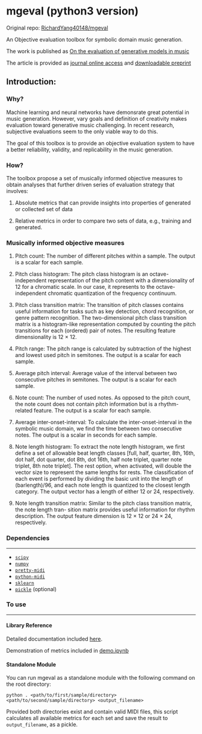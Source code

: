 # mgeval (python3 version)

Original repo: [RichardYang40148/mgeval](https://github.com/RichardYang40148/mgeval)

An Objective evaluation toolbox for symbolic domain music generation.

The work is published as [On the evaluation of generative models in music](https://link.springer.com/article/10.1007/s00521-018-3849-7?wt_mc=Internal.Event.1.SEM.ArticleAuthorOnlineFirst&utm_source=ArticleAuthorOnlineFirst&utm_medium=email&utm_content=AA_en_06082018&ArticleAuthorOnlineFirst_20181106)

The article is provided as [journal online access](https://link.springer.com/epdf/10.1007/s00521-018-3849-7?author_access_token=Z7YxQv2K9z33nk1_XGlY9_e4RwlQNchNByi7wbcMAY5M_T6iwDlmVavmHfG20IIuk492IRWVj17BK1zhOxg5HA5fo8df4mI0b3U1YbTvprNarTF7BunHbKBquKplW2anwIy_TzUtUKq8g6tZzhCUzQ%3D%3D) and [downloadable preprint](http://www.musicinformatics.gatech.edu/wp-content_nondefault/uploads/2018/11/postprint.pdf)

## Introduction:

### Why?

Machine learning and neural networks have demonsrate great potential in music generation. However, vary goals and definition of creativity makes evaluation toward generative music challenging. In recent research, subjective evaluations seem to the only viable way to do this.

The goal of this toolbox is to provide an objective evaluation system to have a better reliability, validity, and replicability in the music generation.

### How?

The toolbox propose a set of musically informed objective measures to obtain analyses that further driven series of evaluation strategy that involves:

1. Absolute metrics that can provide insights into properties of generated or collected set of data
 
2. Relative metrics in order to compare two sets of data, e.g., training and generated.

### Musically informed objective measures

1. Pitch count: The number of different pitches within a sample. The output is a scalar for each sample.
2. Pitch class histogram: The pitch class histogram is an octave-independent representation of the pitch content with a dimensionality of 12 for a chromatic scale. In our case, it represents to the octave-independent chromatic quantization of the frequency continuum.
3. Pitch class transition matrix: The transition of pitch classes contains useful information for tasks such as key detection, chord recognition, or genre pattern recognition. The two-dimensional pitch class transition matrix is a histogram-like representation computed by counting the pitch transitions for each (ordered) pair of notes. The resulting feature dimensionality is 12 × 12.
4. Pitch range: The pitch range is calculated by subtraction of the highest and lowest used pitch in semitones. The output is a scalar for each sample.
5. Average pitch interval: Average value of the interval between two consecutive pitches in semitones. The output is a scalar for each sample.

1. Note count: The number of used notes. As opposed to the pitch count, the note count does not contain pitch information but is a rhythm-related feature. The output is a scalar for each sample.
2. Average inter-onset-interval: To calculate the inter-onset-interval in the symbolic music domain, we find the time between two consecutive notes. The output is a scalar in seconds for each sample.
3. Note length histogram: To extract the note length histogram, we first define a set of allowable beat length classes [full, half, quarter, 8th, 16th, dot half, dot quarter, dot 8th, dot 16th, half note triplet, quarter note triplet, 8th note triplet]. The rest option, when activated, will double the vector size to represent the same lengths for rests. The classification of each event is performed by dividing the basic unit into the length of (barlength)/96, and each note length is quantized to the closest length category. The output vector has a length of either 12 or 24, respectively.
4. Note length transition matrix: Similar to the pitch class transition matrix, the note length tran- sition matrix provides useful information for rhythm description. The output feature dimension is 12 × 12 or 24 × 24, respectively.

### Dependencies
---
 * [`scipy`](http://www.scipy.org/)
 * [`numpy`](http://www.numpy.org)
 * [`pretty-midi`](https://github.com/craffel/pretty-midi)
 * [`python-midi`](https://github.com/vishnubob/python-midi)
 * [`sklearn`](https://scikit-learn.org/stable/)
 * [`pickle`](https://docs.python.org/3/library/pickle.html) (optional)

### To use
---

#### Library Reference

Detailed documentation included [here](https://github.com/RichardYang40148/mgeval/blob/master/mgeval/documentation.md).

Demonstration of metrics included in [demo.ipynb](https://github.com/RichardYang40148/mgeval/commits?author=RichardYang40148)

#### Standalone Module

You can run mgeval as a standalone module with the following command on the root directory:

```shell
python . <path/to/first/sample/directory> <path/to/second/sample/directory> <output_filename>
```

Provided both directories exist and contain valid MIDI files, this script calculates all available metrics for each set and save the result to `output_filename`, as a pickle.
